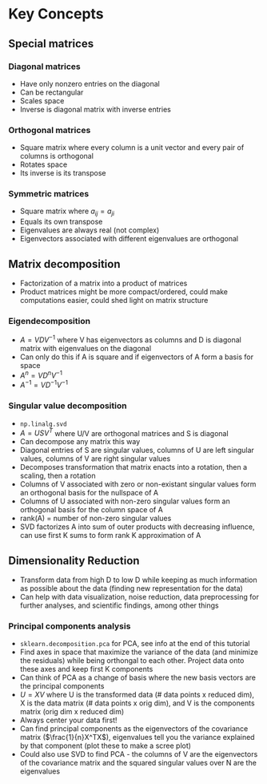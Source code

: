 # Key Concepts

## Special matrices

### Diagonal matrices
*   Have only nonzero entries on the diagonal 
*   Can be rectangular
*   Scales space
*   Inverse is diagonal matrix with inverse entries

### Orthogonal matrices
*  Square matrix where every column is a unit vector and every pair of columns is orthogonal
*  Rotates space
*  Its inverse is its transpose

### Symmetric matrices
*  Square matrix where $a_{ij} = a_{ji}$
*  Equals its own transpose
*  Eigenvalues are always real (not complex)
*  Eigenvectors associated with different eigenvalues are orthogonal

## Matrix decomposition

* Factorization of a matrix into a product of matrices 
* Product matrices might be more compact/ordered, could make computations easier, could shed light on matrix structure

### Eigendecomposition
*  $A = VDV^{-1}$ where V has eigenvectors as columns and D is diagonal matrix with eigenvalues on the diagonal
*  Can only do this if A is square and if eigenvectors of A form a basis for space
*  $A^n = VD^nV^{-1}$
*  $A^{-1} = VD^{-1}V^{-1}$

### Singular value decomposition
*  `np.linalg.svd`
*  $A = USV^T$ where U/V are orthogonal matrices and S is diagonal
*  Can decompose any matrix this way
*  Diagonal entries of S are singular values, columns of U are left singular values, columns of V are right singular values
* Decomposes transformation that matrix enacts into a rotation, then a scaling, then a rotation
* Columns of V associated with zero or non-existant singular values form an orthogonal basis for the nullspace of A
* Columns of U associated with non-zero singular values form an orthogonal basis for the column space of A
* rank(A) = number of non-zero singular values
* SVD factorizes A into sum of outer products with decreasing influence, can use first K sums to form rank K approximation of A

## Dimensionality Reduction
* Transform data from high D to low D while keeping as much information as possible about the data (finding new representation for the data)
* Can help with data visualization, noise reduction, data preprocessing for further analyses, and scientific findings, among other things

### Principal components analysis
* `sklearn.decomposition.pca` for PCA, see info at the end of this tutorial
*  Find axes in space that maximize the variance of the data (and minimize the residuals) while being orthongal to each other. Project data onto these axes and keep first K components
* Can think of PCA as a change of basis where the new basis vectors are the principal components
* $U = XV$ where U is the transformed data (# data points x reduced dim), X is the data matrix (# data points x orig dim), and V is the components matrix (orig dim x reduced dim)
* Always center your data first!
* Can find principal components as the eigenvectors of the covariance matrix ($\frac{1}{n}X^TX$), eigenvalues tell you the variance explained by that component (plot these to make a scree plot) 
* Could also use SVD to find PCA - the columns of V are the eigenvectors of the covariance matrix and the squared singular values over N are the eigenvalues
